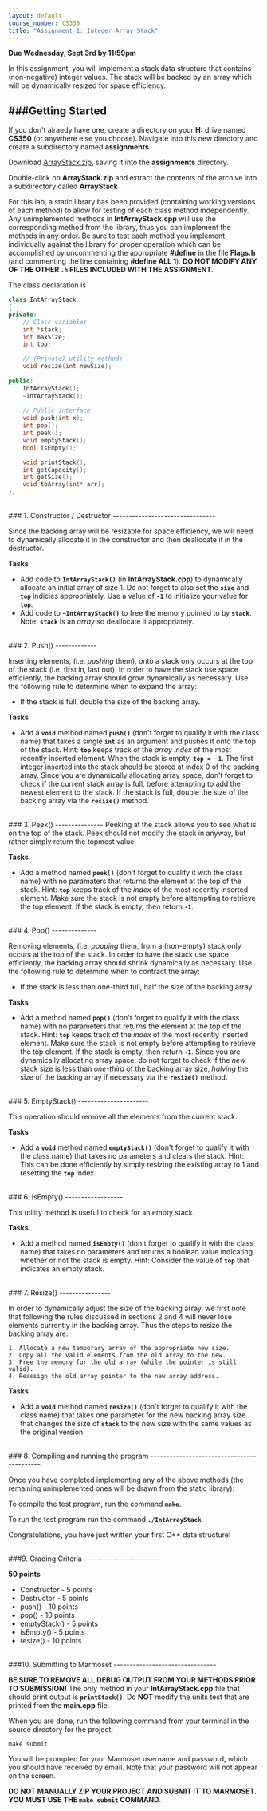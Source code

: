 ```yaml
---
layout: default
course_number: CS350
title: "Assignment 1: Integer Array Stack"
---
```


**Due Wednesday, Sept 3rd by 11:59pm**

In this assignment, you will implement a stack data structure that contains (non-negative) integer values. The stack will be backed by an array which will be dynamically resized for space efficiency. 

###Getting Started
------------------

If you don't alraedy have one, create a directory on your **H:** drive named **CS350** (or anywhere else you choose). Navigate into this new directory and create a subdirectory named **assignments**.

Download [ArrayStack.zip](ArrayStack.zip), saving it into the **assignments** directory. 

Double-click on **ArrayStack.zip** and extract the contents of the archive into a subdirectory called **ArrayStack**

For this lab, a static library has been provided (containing working versions of each method) to allow for testing of each class method independently. Any unimplemented methods in **IntArrayStack.cpp** will use the corresponding method from the library, thus you can implement the methods in any order. Be sure to test each method you implement individually against the library for proper operation which can be accomplished by uncommenting the appropriate **#define** in the file **Flags.h** (and commenting the line containing **#define ALL 1**).  **DO NOT MODIFY ANY OF THE OTHER ```.h``` FILES INCLUDED WITH THE ASSIGNMENT**.
 

The class declaration is 

```cpp
class IntArrayStack
{
private:
    // Class variables
    int *stack;
    int maxSize;
    int top;

    // (Private) utility methods
    void resize(int newSize);
    
public:
    IntArrayStack();
    ~IntArrayStack();
    
    // Public interface
    void push(int x);
    int pop();
    int peek();
    void emptyStack();
    bool isEmpty();

    void printStack();
    int getCapacity();
    int getSize();
    void toArray(int* arr);
};
```

<br>
### 1. Constructor / Destructor
--------------------------------

Since the backing array will be resizable for space efficiency, we will need to dynamically allocate it in the constructor and then deallocate it in the destructor.

**Tasks**

  - Add code to **```IntArrayStack()```** (in **IntArrayStack.cpp**) to dynamically allocate an initial array of size 1. Do not forget to also set the **```size```** and **```top```** indicies appropriately.  Use a value of **```-1```** to initialize your value for **```top```**.
  - Add code to **```~IntArrayStack()```** to free the memory pointed to by **```stack```**. Note: **```stack```** is an *array* so deallocate it appropriately.



<br>
### 2. Push()
-------------

Inserting elements, (i.e. *pushing* them), onto a stack only occurs at the top of the stack (i.e. first in, last out). In order to have the stack use space efficiently, the backing array should grow dynamically as necessary. Use the following rule to determine when to expand the array:

  - If the stack is full, double the size of the backing array.

**Tasks**

  - Add a **```void```** method named **```push()```** (don't forget to qualify it with the class name) that takes a single **```int```** as an argument and pushes it onto the top of the stack. Hint: **```top```** keeps track of the *array index* of the most recently inserted element.  When the stack is empty, **```top = -1```**.  The first integer inserted into the stack should be stored at index 0 of the backing array.  Since you are dynamically allocating array space, don't forget to check if the current stack array is full, before attempting to add the newest element to the stack.  If the stack is full, double the size of the backing array via the **```resize()```** method.


<br>
### 3. Peek()
---------------
Peeking at the stack allows you to see what is on the top of the stack.  Peek should not modify the stack in anyway, but rather simply return the topmost value.

**Tasks**

  - Add a method named **```peek()```** (don't forget to qualify it with the class name) with no paramaters that returns the element at the top of the stack.  Hint: **```top```** keeps track of the *index* of the most recently inserted element.  Make sure the stack is not empty before attempting to retrieve the top element.  If the stack is empty, then return **```-1```**.



<br>
### 4. Pop()
--------------

Removing elements, (i.e. *popping* them, from a (non-empty) stack only occurs at the top of the stack. In order to have the stack use space efficiently, the backing array should shrink dynamically as necessary. Use the following rule to determine when to contract the array:

  - If the stack is less than one-third full, half the size of the backing array.

**Tasks**

  - Add a method named **```pop()```** (don't forget to qualify it with the class name) with no parameters that returns the element at the top of the stack.  Hint: **```top```** keeps track of the *index* of the most recently inserted element.  Make sure the stack is not empty before attempting to retrieve the top element.  If the stack is empty, then return **```-1```**.  Since you are dynamically allocating array space, do not forget to check if the *new* stack size is less than *one-third* of the backing array size, *halving* the size of the backing array if necessary via the **```resize()```** method.



<br>
### 5. EmptyStack()
----------------------

This operation should remove all the elements from the current stack.

**Tasks**

  - Add a **```void```** method named **```emptyStack()```** (don't forget to qualify it with the class name) that takes no parameters and clears the stack.  Hint: This can be done efficiently by simply resizing the existing array to 1 and resetting the **```top```** index.


<br>
### 6. IsEmpty()
------------------

This utility method is useful to check for an empty stack.

**Tasks**

 - Add a method named **```isEmpty()```** (don't forget to qualify it with the class name) that takes no parameters and returns a boolean value indicating whether or not the stack is empty. Hint: Consider the value of **```top```** that indicates an empty stack.


<br>
### 7. Resize()
----------------

In order to dynamically adjust the size of the backing array, we first note that following the rules discussed in sections 2 and 4 will never lose elements currently in the backing array. Thus the steps to resize the backing array are:

	1. Allocate a new temporary array of the appropriate new size.
	2. Copy all the valid elements from the old array to the new.
	3. Free the memory for the old array (while the pointer is still valid).
	4. Reassign the old array pointer to the new array address.
	
**Tasks**

  - Add a **```void```** method named **```resize()```** (don't forget to qualify it with the class name) that takes one parameter for the new backing array size that changes the size of **```stack```** to the new size with the same values as the original version.

  
<br>
### 8. Compiling and running the program
-------------------------------------------

Once you have completed implementing any of the above methods (the remaining unimplemented ones will be drawn from the static library):

To compile the test program, run the command **```make```**.

To run the test program run the command **```./IntArrayStack```**.

Congratulations, you have just written your first C++ data structure!


<br>
###9. Grading Criteria
------------------------

**50 points**

* Constructor - 5 points
* Destructor - 5 points
* push() - 10 points
* pop() - 10 points
* emptyStack() - 5 points
* isEmpty() - 5 points
* resize() - 10 points


<br>
###10. Submitting to Marmoset
--------------------------------

**BE SURE TO REMOVE ALL DEBUG OUTPUT FROM YOUR METHODS PRIOR TO SUBMISSION!**  The only method in your **IntArrayStack.cpp** file that should print output is **```printStack()```**.  Do **NOT** modify the units test that are printed from the **main.cpp** file.

When you are done, run the following command from your terminal in the source directory for the project:

	make submit

You will be prompted for your Marmoset username and password,
which you should have received by email.  Note that your password will
not appear on the screen.

**DO NOT MANUALLY ZIP YOUR PROJECT AND SUBMIT IT TO MARMOSET.  
YOU MUST USE THE ```make submit``` COMMAND**.
